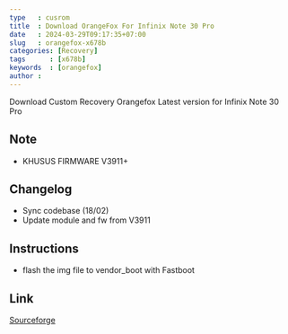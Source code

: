```yaml
---
type   : cusrom
title  : Download OrangeFox For Infinix Note 30 Pro
date   : 2024-03-29T09:17:35+07:00
slug   : orangefox-x678b
categories: [Recovery]
tags      : [x678b]
keywords  : [orangefox]
author : 
---
```


Download Custom Recovery Orangefox Latest version for Infinix Note 30 Pro

## Note
- KHUSUS FIRMWARE V3911+

## Changelog
- Sync codebase (18/02)
- Update module and fw from V3911

## Instructions
- flash the img file to vendor_boot with Fastboot

## Link
[Sourceforge](https://sourceforge.net/projects/rama982/files/RECOVERY)
